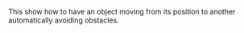 This show how to have an object moving from its position to another automatically avoiding obstacles.
